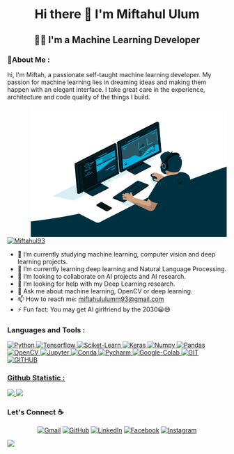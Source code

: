 <h1 align="center">Hi there 👋 I'm Miftahul Ulum</h1>
<h2 align="center">👨‍💻 I'm a Machine Learning Developer</h2>

### 👨About Me :
hi, I'm Miftah, a passionate self-taught machine learning developer. My passion for machine learning lies in dreaming ideas and making them happen with an elegant interface. I take great care in the experience, architecture and code quality of the things I build.

<img align="right" alt="GIF" src="https://github.com/Miftahul93/Miftahul93/blob/main/code.gif?raw=true" width="450" height="300" />
<p align="left"> <a href="https://drive.google.com/file/d/1HogUAMnQ-kuKlKX5OlUzb44xnF8LnPqj/view?usp=sharing" target="blank"><img src="https://img.shields.io/badge/Resume-ViewInDrive-brightgreen" alt="Miftahul93" /></a> </p>

- 🔭 I’m currently studying machine learning, computer vision and deep learning projects.
- 🌱 I’m currently learning deep learning and Natural Language Processing.
- 👯 I’m looking to collaborate on AI projects and AI research.
- 🤔 I’m looking for help with my Deep Learning research.
- 💬 Ask me about machine learning, OpenCV or deep learning.
- 📫 How to reach me: miftahululumm93@gmail.com
- ⚡ Fun fact: You may get AI girlfriend by the 2030😀😅

### Languages and Tools :
<p align="left"> <a href="" target="_blank"> <img src="https://img.shields.io/badge/Python-FFD43B?style=for-the-badge&logo=python&logoColor=darkgreen" alt="Python"/>
<a href="" target="_blank"> <img src="https://img.shields.io/badge/TensorFlow-FF6F00?style=for-the-badge&logo=TensorFlow&logoColor=white" alt="Tensorflow"/> 
<a href="" target="_blank"> <img src="https://img.shields.io/badge/scikit_learn-F7931E?style=for-the-badge&logo=scikit-learn&logoColor=white" alt="Sciket-Learn"/>
<a href="" target="_blank"> <img src="https://img.shields.io/badge/Keras-D00000?style=for-the-badge&logo=Keras&logoColor=white" alt="Keras"/>
<a href="" target="_blank"> <img src="https://img.shields.io/badge/Numpy-777BB4?style=for-the-badge&logo=numpy&logoColor=white" alt="Numpy"/> 
<a href="" target="_blank"> <img src="https://img.shields.io/badge/Pandas-2C2D72?style=for-the-badge&logo=pandas&logoColor=white" alt="Pandas"/> 
<a href="" target="_blank"> <img src="https://img.shields.io/badge/OpenCV-27338e?style=for-the-badge&logo=OpenCV&logoColor=white" alt="OpenCV"/> 
<a href="" target="_blank"> <img src="https://img.shields.io/badge/Jupyter-F37626.svg?&style=for-the-badge&logo=Jupyter&logoColor=white" alt="Jupyter"/> 
<a href="" target="_blank"> <img src="https://img.shields.io/badge/conda-342B029.svg?&style=for-the-badge&logo=anaconda&logoColor=white" alt="Conda"/>
<a href="" target="_blank"> <img src="https://img.shields.io/badge/PyCharm-000000.svg?&style=for-the-badge&logo=PyCharm&logoColor=white" alt="Pycharm"/>
<a href="" target="_blank"> <img src="https://img.shields.io/badge/Google_Colab-F37626.svg?&style=for-the-badge&logo=google-colab&logoColor=white" alt="Google-Colab"/> 
<a href="" target="_blank"> <img src="https://img.shields.io/badge/Git-F05032?style=for-the-badge&logo=git&logoColor=white" alt="GIT"/> 
<a href="" target="_blank"> <img src="https://img.shields.io/badge/Github-000000.svg?&style=for-the-badge&logo=github&logoColor=white" alt="GITHUB"/>  </p>

### Github Statistic :
<p align="left">
<a href="https://github.com/Miftahul93">
  <img height="180em" src="https://github-readme-stats-eight-theta.vercel.app/api?username=Miftahul93&show_icons=true&theme=algolia&include_all_commits=true&count_private=true"/>
  <img height="180em" src="https://github-readme-stats-eight-theta.vercel.app/api/top-langs/?username=Miftahul93&layout=compact&langs_count=8&theme=algolia"/>
</a>
</p>

### Let's Connect :coffee:
<p align="center">
	<a href="mailto:miftahululumm93@gmail.com"><img src="https://img.icons8.com/bubbles/50/000000/gmail.png" alt="Gmail"/></a>
	<a href="https://github.com/Miftahul93"><img src="https://img.icons8.com/bubbles/50/000000/github.png" alt="GitHub"/></a>
	<a href="https://www.linkedin.com/in/miftahul-ulum-162064119/"><img src="https://img.icons8.com/bubbles/50/000000/linkedin.png" alt="LinkedIn"/></a>
	<a href="https://www.facebook.com/miftahululum.poetramargasari/"><img src="https://img.icons8.com/bubbles/50/000000/facebook-new.png" alt="Facebook"/></a>
	<a href="https://www.instagram.com/mieft_tahh/"><img src="https://img.icons8.com/bubbles/50/000000/instagram.png" alt="Instagram"/></a>
</p>
	
<!--Trap--:)-->
<a href="https://github.com/404"><img src="https://user-images.githubusercontent.com/73097560/115834477-dbab4500-a447-11eb-908a-139a6edaec5c.gif"></a>

<!--
**Miftahul93/Miftahul93** is a ✨ _special_ ✨ repository because its `README.md` (this file) appears on your GitHub profile.

Here are some ideas to get you started:

-->


